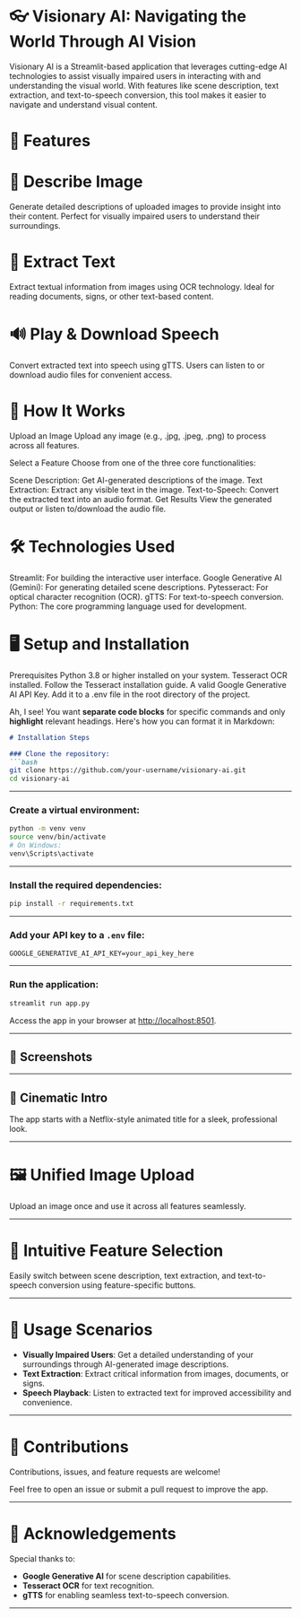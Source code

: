 # 👓 Visionary AI: Navigating the World Through AI Vision
Visionary AI is a Streamlit-based application that leverages cutting-edge AI technologies to assist visually impaired users in interacting with and understanding the visual world. With features like scene description, text extraction, and text-to-speech conversion, this tool makes it easier to navigate and understand visual content.

# 🌟 Features
# 📜 Describe Image
Generate detailed descriptions of uploaded images to provide insight into their content. Perfect for visually impaired users to understand their surroundings.

# 📝 Extract Text
Extract textual information from images using OCR technology. Ideal for reading documents, signs, or other text-based content.

# 🔊 Play & Download Speech
Convert extracted text into speech using gTTS. Users can listen to or download audio files for convenient access.

# 🚀 How It Works
Upload an Image
Upload any image (e.g., .jpg, .jpeg, .png) to process across all features.

Select a Feature
Choose from one of the three core functionalities:

Scene Description: Get AI-generated descriptions of the image.
Text Extraction: Extract any visible text in the image.
Text-to-Speech: Convert the extracted text into an audio format.
Get Results
View the generated output or listen to/download the audio file.

# 🛠️ Technologies Used
Streamlit: For building the interactive user interface.
Google Generative AI (Gemini): For generating detailed scene descriptions.
Pytesseract: For optical character recognition (OCR).
gTTS: For text-to-speech conversion.
Python: The core programming language used for development.

# 🖥️ Setup and Installation
Prerequisites
Python 3.8 or higher installed on your system.
Tesseract OCR installed. Follow the Tesseract installation guide.
A valid Google Generative AI API Key. Add it to a .env file in the root directory of the project.

Ah, I see! You want **separate code blocks** for specific commands and only **highlight** relevant headings. Here's how you can format it in Markdown:

```markdown
# Installation Steps

### Clone the repository:
```bash
git clone https://github.com/your-username/visionary-ai.git
cd visionary-ai
```

---

### Create a virtual environment:
```bash
python -m venv venv
source venv/bin/activate
# On Windows:
venv\Scripts\activate
```

---

### Install the required dependencies:
```bash
pip install -r requirements.txt
```

---

### Add your API key to a `.env` file:
```plaintext
GOOGLE_GENERATIVE_AI_API_KEY=your_api_key_here
```

---

### Run the application:
```bash
streamlit run app.py
```

Access the app in your browser at [http://localhost:8501](http://localhost:8501).

---

## 📸 Screenshots

---

## 🎥 Cinematic Intro
The app starts with a Netflix-style animated title for a sleek, professional look.

---

# 🖼️ Unified Image Upload
Upload an image once and use it across all features seamlessly.

---

# 🎯 Intuitive Feature Selection
Easily switch between scene description, text extraction, and text-to-speech conversion using feature-specific buttons.

---

# 📝 Usage Scenarios

- **Visually Impaired Users**: Get a detailed understanding of your surroundings through AI-generated image descriptions.
- **Text Extraction**: Extract critical information from images, documents, or signs.
- **Speech Playback**: Listen to extracted text for improved accessibility and convenience.

---

# 🤝 Contributions
Contributions, issues, and feature requests are welcome!

Feel free to open an issue or submit a pull request to improve the app.

---

# 🌟 Acknowledgements
Special thanks to:

- **Google Generative AI** for scene description capabilities.
- **Tesseract OCR** for text recognition.
- **gTTS** for enabling seamless text-to-speech conversion.

---
